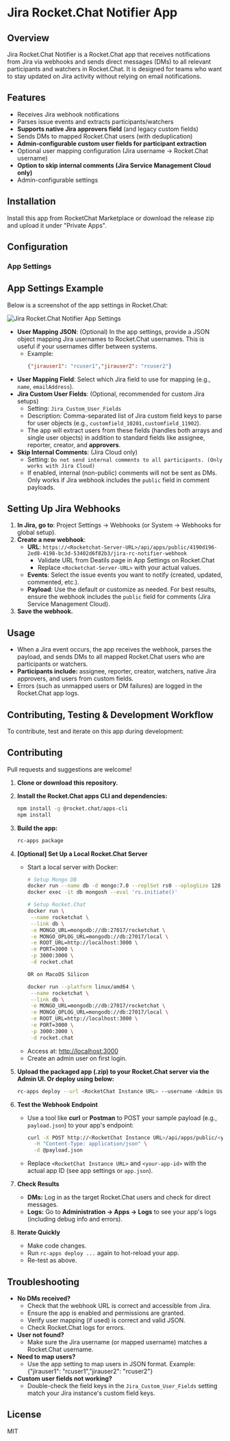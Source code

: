 # Jira Rocket.Chat Notifier App

## Overview
Jira Rocket.Chat Notifier is a Rocket.Chat app that receives notifications from Jira via webhooks and sends direct messages (DMs) to all relevant participants and watchers in Rocket.Chat. It is designed for teams who want to stay updated on Jira activity without relying on email notifications.

## Features
- Receives Jira webhook notifications
- Parses issue events and extracts participants/watchers
- **Supports native Jira approvers field** (and legacy custom fields)
- Sends DMs to mapped Rocket.Chat users (with deduplication)
- **Admin-configurable custom user fields for participant extraction**
- Optional user mapping configuration (Jira username → Rocket.Chat username)
- **Option to skip internal comments (Jira Service Management Cloud only)**
- Admin-configurable settings

## Installation
Install this app from RocketChat Marketplace or download the release zip and upload it under "Private Apps".

## Configuration
### App Settings

## App Settings Example
Below is a screenshot of the app settings in Rocket.Chat:

![Jira Rocket.Chat Notifier App Settings](settings-screenshot.png)

- **User Mapping JSON**: (Optional) In the app settings, provide a JSON object mapping Jira usernames to Rocket.Chat usernames. This is useful if your usernames differ between systems.
  - Example:
    ```json
    {"jirauser1": "rcuser1","jirauser2": "rcuser2"}
    ```
- **User Mapping Field**: Select which Jira field to use for mapping (e.g., `name`, `emailAddress`).
- **Jira Custom User Fields**: (Optional, recommended for custom Jira setups)
  - Setting: `Jira_Custom_User_Fields`
  - Description: Comma-separated list of Jira custom field keys to parse for user objects (e.g., `customfield_10201,customfield_11902`).
  - The app will extract users from these fields (handles both arrays and single user objects) in addition to standard fields like assignee, reporter, creator, and **approvers**.
- **Skip Internal Comments**: (Jira Cloud only)
  - Setting: `Do not send internal comments to all participants. (Only works with Jira Cloud)`
  - If enabled, internal (non-public) comments will not be sent as DMs. Only works if Jira webhook includes the `public` field in comment payloads.


## Setting Up Jira Webhooks
1. **In Jira, go to**: Project Settings → Webhooks (or System → Webhooks for global setup).
2. **Create a new webhook**:
   - **URL**: `https://<Rocketchat-Server-URL>/api/apps/public/4190d196-2ed8-4198-bc3d-53402d6f82b3/jira-rc-notifier-webhook`
     - Validate URL from Deatils page in App Settings on Rocket.Chat 
     - Replace `<Rocketchat-Server-URL>` with your actual values.
   - **Events**: Select the issue events you want to notify (created, updated, commented, etc.).
   - **Payload**: Use the default or customize as needed. For best results, ensure the webhook includes the `public` field for comments (Jira Service Management Cloud).
3. **Save the webhook.**

## Usage
- When a Jira event occurs, the app receives the webhook, parses the payload, and sends DMs to all mapped Rocket.Chat users who are participants or watchers.
- **Participants include:** assignee, reporter, creator, watchers, native Jira approvers, and users from custom fields.
- Errors (such as unmapped users or DM failures) are logged in the Rocket.Chat app logs.


## Contributing, Testing & Development Workflow
To contribute, test and iterate on this app during development:

## Contributing
Pull requests and suggestions are welcome!

1. **Clone or download this repository.**
2. **Install the Rocket.Chat apps CLI and dependencies:**
   ```sh
   npm install -g @rocket.chat/apps-cli
   npm install
   ```
3. **Build the app:**
   ```sh
   rc-apps package
   ```
4. **[Optional] Set Up a Local Rocket.Chat Server**
   - Start a local server with Docker:
     ```sh
     # Setup Mongo DB
     docker run --name db -d mongo:7.0 --replSet rs0 --oplogSize 128
     docker exec -it db mongosh --eval 'rs.initiate()'

     # Setup Rocket.Chat
     docker run \
      --name rocketchat \
      --link db \
      -e MONGO_URL=mongodb://db:27017/rocketchat \
      -e MONGO_OPLOG_URL=mongodb://db:27017/local \
      -e ROOT_URL=http://localhost:3000 \
      -e PORT=3000 \
      -p 3000:3000 \
      -d rocket.chat

     OR on MacoOS Silicon

     docker run --platform linux/amd64 \
      --name rocketchat \
      --link db \
      -e MONGO_URL=mongodb://db:27017/rocketchat \
      -e MONGO_OPLOG_URL=mongodb://db:27017/local \
      -e ROOT_URL=http://localhost:3000 \
      -e PORT=3000 \
      -p 3000:3000 \
      -d rocket.chat
     ```
   - Access at: [http://localhost:3000](http://localhost:3000)
   - Create an admin user on first login.

5. **Upload the packaged app (.zip) to your Rocket.Chat server via the Admin UI. Or deploy using below:**
   ```sh
   rc-apps deploy --url <RocketChat Instance URL> --username <Admin User> --password <Admin pasword>
   ```

6. **Test the Webhook Endpoint**
   - Use a tool like **curl** or **Postman** to POST your sample payload (e.g., `payload.json`) to your app's endpoint:
     ```sh
     curl -X POST http://<RocketChat Instance URL>/api/apps/public/<your-app-id>/jira-rc-notifier-webhook \
       -H "Content-Type: application/json" \
       -d @payload.json
     ```
   - Replace `<RocketChat Instance URL>` and `<your-app-id>` with the actual app ID (see app settings or `app.json`).

7. **Check Results**
   - **DMs:** Log in as the target Rocket.Chat users and check for direct messages.
   - **Logs:** Go to **Administration → Apps → Logs** to see your app's logs (including debug info and errors).

8. **Iterate Quickly**
   - Make code changes.
   - Run `rc-apps deploy ...` again to hot-reload your app.
   - Re-test as above.

## Troubleshooting
- **No DMs received?**
  - Check that the webhook URL is correct and accessible from Jira.
  - Ensure the app is enabled and permissions are granted.
  - Verify user mapping (if used) is correct and valid JSON.
  - Check Rocket.Chat logs for errors.
- **User not found?**
  - Make sure the Jira username (or mapped username) matches a Rocket.Chat username.
- **Need to map users?**
  - Use the app setting to map users in JSON format. Example: {"jirauser1": "rcuser1","jirauser2": "rcuser2"}
- **Custom user fields not working?**
  - Double-check the field keys in the `Jira_Custom_User_Fields` setting match your Jira instance's custom field keys.

## License
MIT